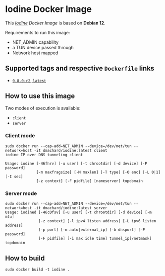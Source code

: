 # Iodine Docker Image 

This *[Iodine](https://code.kryo.se/iodine/) Docker Image* is based on **Debian 12**.

Requirements to run this image:
- NET_ADMIN capability
- a TUN device passed through
- Network host mapped

## Supported tags and respective `Dockerfile` links

- [`0.8.0-r2`, `latest`](https://github.com/dmachard/docker-iodine/tree/main/0.8.0)

## How to use this image

Two modes of execution is available:
- `client`
- `server`

### Client mode

```
sudo docker run --cap-add=NET_ADMIN --device=/dev/net/tun --network=host -it dmachard/iodine:latest client
iodine IP over DNS tunneling client

Usage: iodine [-46fhrv] [-u user] [-t chrootdir] [-d device] [-P password]
              [-m maxfragsize] [-M maxlen] [-T type] [-O enc] [-L 0|1] [-I sec]
              [-z context] [-F pidfile] [nameserver] topdomain
```

### Server mode

```
sudo docker run --cap-add=NET_ADMIN --device=/dev/net/tun --network=host -it dmachard/iodine:latest server
Usage: iodined [-46cDfsv] [-u user] [-t chrootdir] [-d device] [-m mtu]
               [-z context] [-l ipv4 listen address] [-L ipv6 listen address]
               [-p port] [-n auto|external_ip] [-b dnsport] [-P password]
               [-F pidfile] [-i max idle time] tunnel_ip[/netmask] topdomain
```

## How to build

```
sudo docker build -t iodine .
```